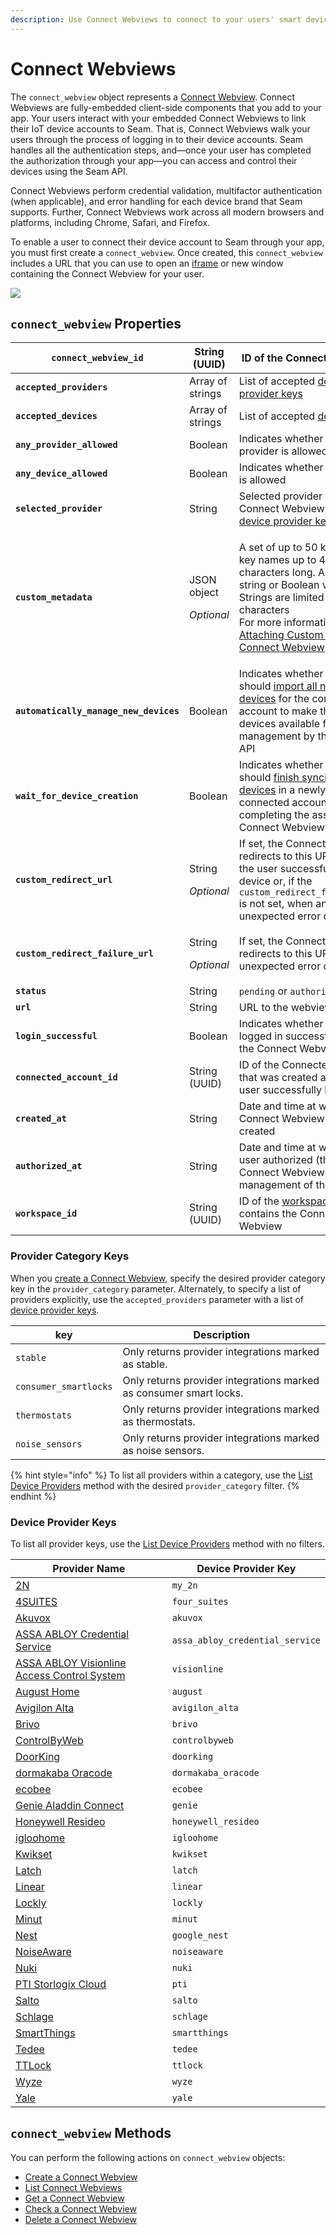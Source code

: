 ```yaml
---
description: Use Connect Webviews to connect to your users' smart devices to the Seam API
---
```


# Connect Webviews

The `connect_webview` object represents a [Connect Webview](../../core-concepts/connect-webviews/). Connect Webviews are fully-embedded client-side components that you add to your app. Your users interact with your embedded Connect Webviews to link their IoT device accounts to Seam. That is, Connect Webviews walk your users through the process of logging in to their device accounts. Seam handles all the authentication steps, and—once your user has completed the authorization through your app—you can access and control their devices using the Seam API.

Connect Webviews perform credential validation, multifactor authentication (when applicable), and error handling for each device brand that Seam supports. Further, Connect Webviews work across all modern browsers and platforms, including Chrome, Safari, and Firefox.

To enable a user to connect their device account to Seam through your app, you must first create a `connect_webview`. Once created, this `connect_webview` includes a URL that you can use to open an [iframe](https://www.w3schools.com/html/html\_iframe.asp) or new window containing the Connect Webview for your user.

![](<../../.gitbook/assets/image (12).png>)

## `connect_webview` Properties

| **`connect_webview_id`**               | String (UUID)                              | ID of the Connect Webview                                                                                                                                                                                                                                                                                                     |
| -------------------------------------- | ------------------------------------------ | ----------------------------------------------------------------------------------------------------------------------------------------------------------------------------------------------------------------------------------------------------------------------------------------------------------------------------- |
| **`accepted_providers`**               | Array of strings                           | List of accepted [device provider keys](./#device-provider-keys)                                                                                                                                                                                                                                                              |
| **`accepted_devices`**                 | Array of strings                           | List of accepted [devices](../../core-concepts/devices/)                                                                                                                                                                                                                                                                      |
| **`any_provider_allowed`**             | Boolean                                    | Indicates whether any provider is allowed                                                                                                                                                                                                                                                                                     |
| **`any_device_allowed`**               | Boolean                                    | Indicates whether any device is allowed                                                                                                                                                                                                                                                                                       |
| **`selected_provider`**                | String                                     | Selected provider of the Connect Webview, one of [device provider keys](./#device-provider-keys)                                                                                                                                                                                                                              |
| **`custom_metadata`**                  | <p>JSON object</p><p><em>Optional</em></p> | <p>A set of up to 50 keys, with key names up to 40 characters long. Accepts string or Boolean values. Strings are limited to 500 characters<br>For more information, see <a href="../../core-concepts/connect-webviews/attaching-custom-data-to-the-connect-webview.md">Attaching Custom Data to the Connect Webview</a>.</p> |
| **`automatically_manage_new_devices`** | Boolean                                    | Indicates whether Seam should [import all new devices](../../core-concepts/connect-webviews/customizing-connect-webviews.md#automatically\_manage\_new\_devices) for the connected account to make these devices available for use and management by the Seam API                                                             |
| **`wait_for_device_creation`**         | Boolean                                    | Indicates whether Seam should [finish syncing all devices](../../core-concepts/connect-webviews/customizing-connect-webviews.md#wait\_for\_device\_creation) in a newly-connected account before completing the associated Connect Webview                                                                                    |
| **`custom_redirect_url`**              | <p>String</p><p><em>Optional</em></p>      | If set, the Connect Webview redirects to this URL when the user successfully pairs a device or, if the `custom_redirect_failure_url` is not set, when an unexpected error occurs                                                                                                                                              |
| **`custom_redirect_failure_url`**      | <p>String</p><p><em>Optional</em></p>      | If set, the Connect Webview redirects to this URL when an unexpected error occurs                                                                                                                                                                                                                                             |
| **`status`**                           | String                                     | `pending` or `authorized`                                                                                                                                                                                                                                                                                                     |
| **`url`**                              | String                                     | URL to the webview                                                                                                                                                                                                                                                                                                            |
| **`login_successful`**                 | Boolean                                    | Indicates whether the user logged in successfully using the Connect Webview                                                                                                                                                                                                                                                   |
| **`connected_account_id`**             | String (UUID)                              | ID of the Connected Account that was created after the user successfully logged in                                                                                                                                                                                                                                            |
| **`created_at`**                       | String                                     | Date and time at which the Connect Webview was created                                                                                                                                                                                                                                                                        |
| **`authorized_at`**                    | String                                     | Date and time at which the user authorized (through the Connect Webview) the management of their devices                                                                                                                                                                                                                      |
| **`workspace_id`**                     | String (UUID)                              | ID of the [workspace](../../core-concepts/workspaces/) that contains the Connect Webview                                                                                                                                                                                                                                      |

### Provider Category Keys

When you [create a Connect Webview](../connect-webviews/create.md), specify the desired provider category key in the `provider_category` parameter. Alternately, to specify a list of providers explicitly, use the `accepted_providers` parameter with a list of [device provider keys](./#device-provider-keys).

| key                   | Description                                                        |
| --------------------- | ------------------------------------------------------------------ |
| `stable`              | Only returns provider integrations marked as stable.               |
| `consumer_smartlocks` | Only returns provider integrations marked as consumer smart locks. |
| `thermostats`         | Only returns provider integrations marked as thermostats.          |
| `noise_sensors`       | Only returns provider integrations marked as noise sensors.        |

{% hint style="info" %}
To list all providers within a category, use the [List Device Providers](../devices/list\_device\_providers.md) method with the desired `provider_category` filter.
{% endhint %}

### Device Provider Keys

To list all provider keys, use the [List Device Providers](../devices/list\_device\_providers.md) method with no filters.

| Provider Name                                                                                                                  | Device Provider Key             |
| ------------------------------------------------------------------------------------------------------------------------------ | ------------------------------- |
| [2N](../../device-guides/2n-intercom-systems.md)                                                                               | `my_2n`                         |
| [4SUITES](../../device-and-system-integration-guides/4suites-locks/)                                                           | `four_suites`                   |
| [Akuvox](https://akuvox.com/)                                                                                                  | `akuvox`                        |
| [ASSA ABLOY Credential Service](../../device-guides/assa-abloy-credential-services-credential-manager-in-development.md)       | `assa_abloy_credential_service` |
| [ASSA ABLOY Visionline Access Control System](../../device-guides/assa-abloy-visionline-access-control-system-in-development/) | `visionline`                    |
| [August Home](../../device-guides/august-locks.md)                                                                             | `august`                        |
| [Avigilon Alta](../../device-guides/avigilon-alta-access-system.md)                                                            | `avigilon_alta`                 |
| [Brivo](../../device-guides/brivo-access.md)                                                                                   | `brivo`                         |
| [ControlByWeb](../../device-guides/get-started-with-controlbyweb-devices.md)                                                   | `controlbyweb`                  |
| [DoorKing](https://www.doorking.com/)                                                                                          | `doorking`                      |
| [dormakaba Oracode](../../device-guides/dormakaba-oracode-locks.md)                                                            | `dormakaba_oracode`             |
| [ecobee](../../device-guides/ecobee-thermostats.md)                                                                            | `ecobee`                        |
| [Genie Aladdin Connect](https://www.geniecompany.com/aladdin-connect-by-genie)                                                 | `genie`                         |
| [Honeywell Resideo](../../device-and-system-integration-guides/honeywell-thermostats/)                                         | `honeywell_resideo`             |
| [igloohome](../../device-guides/igloohome-locks.md)                                                                            | `igloohome`                     |
| [Kwikset](../../device-guides/kwikset-locks.md)                                                                                | `kwikset`                       |
| [Latch](../../device-and-system-integration-guides/latch-access-control-system/)                                               | `latch`                         |
| [Linear](https://linear-solutions.com/)                                                                                        | `linear`                        |
| [Lockly](../../device-and-system-integration-guides/lockly-locks/)                                                             | `lockly`                        |
| [Minut](../../device-guides/minut-sensors.md)                                                                                  | `minut`                         |
| [Nest](../../device-guides/google-nest-thermostats/)                                                                           | `google_nest`                   |
| [NoiseAware](../../device-guides/noiseaware-sensors.md)                                                                        | `noiseaware`                    |
| [Nuki](../../device-guides/nuki-locks.md)                                                                                      | `nuki`                          |
| [PTI Storlogix Cloud](../../device-guides/pti-storlogix-cloud.md)                                                              | `pti`                           |
| [Salto](../../device-guides/salto-locks.md)                                                                                    | `salto`                         |
| [Schlage](https://www.schlage.com/en/home/products/products-smart-locks.html)                                                  | `schlage`                       |
| [SmartThings](https://www.smartthings.com/)                                                                                    | `smartthings`                   |
| [Tedee](../../device-and-system-integration-guides/tedee-locks/)                                                               | `tedee`                         |
| [TTLock](../../device-guides/ttlock-locks.md)                                                                                  | `ttlock`                        |
| [Wyze](../../device-guides/wyze-locks.md)                                                                                      | `wyze`                          |
| [Yale](../../device-guides/yale-locks.md)                                                                                      | `yale`                          |

## `connect_webview` Methods

You can perform the following actions on `connect_webview` objects:

* [Create a Connect Webview](../connect-webviews/create.md)
* [List Connect Webviews](list.md)
* [Get a Connect Webview](../connect-webviews/get.md)
* [Check a Connect Webview](../connect-webviews/get.md)
* [Delete a Connect Webview](../connect-webviews/delete.md)

